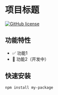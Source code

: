 # 项目标题

[![GitHub license](https://img.shields.io/github/license/user/repo)](链接) 

## 功能特性
- ✅ 功能1
- 🚧 功能2（开发中）

## 快速安装
```bash
npm install my-package
